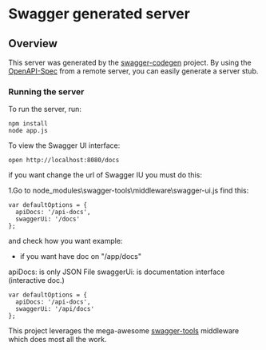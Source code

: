 # Swagger generated server

## Overview
This server was generated by the [swagger-codegen](https://github.com/swagger-api/swagger-codegen) project.  By using the [OpenAPI-Spec](https://github.com/OAI/OpenAPI-Specification) from a remote server, you can easily generate a server stub.

### Running the server
To run the server, run:

```
npm install
node app.js
```

To view the Swagger UI interface:

```
open http://localhost:8080/docs
```
if you want change the url of Swagger IU you must do this:

1.Go to node_modules\swagger-tools\middleware\swagger-ui.js
find this:

```
var defaultOptions = {
  apiDocs: '/api-docs',
  swaggerUi: '/docs'
};

```
and check how you want
example: 
- if you want have doc on "/app/docs"

apiDocs: is only JSON File
swaggerUi: is documentation interface (interactive doc.)
```
var defaultOptions = {
  apiDocs: '/api-docs',
  swaggerUi: '/api/docs'
};

```

This project leverages the mega-awesome [swagger-tools](https://github.com/apigee-127/swagger-tools) middleware which does most all the work.
